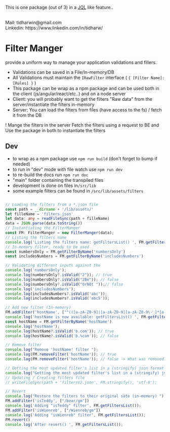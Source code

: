 
This is one package (out of 3) in a
[JQL](https://www.atlassian.com/blog/jira-software/jql-the-most-flexible-way-to-search-jira-14) like feature..

<br/>
Mail: tidharwin@gmail.com
<br/>
Linkedin: https://www.linkedin.com/in/tidharw/

# Filter Manger 

provide a uniform way to manage your application validations and fillers.
- Validations can be saved in a File/In-memory/DB
- All Validations must maintain the ```IRawFilter``` interface ( ```{ [Filter Name]: [Rules] }``` )
- This package can be wrap as a npm package and can be used both in the client (js/angular/react/etc..) and on a node server
- Client: you will probably want to get the filters "Raw data" from the server/instantiate the filters in-memory
- Server: You can load the filters from files (have access to the fs) / fetch it from the DB

! Mange the filters in the server 
  Fetch the filters using a request to BE and 
  Use the package in both to instantiate the filters

## Dev
- to wrap as a npm package use ```npm run build```
  (don't forget to bump if needed)
- to run in "dev" mode with file watch use ```npm run dev```
- to re-build the docs run ```npm run doc```
- "main" folder containing the transpiled files
- development is done on files in```/src/lib```
- some example filters can be found in ```/src/lib/assets/filters```

```ts

// Loading the filters from a *.json file 
const path = __dirname + '/lib/assets/'
let filleName = 'filters.json'
let data: any = readFileSync(path + filleName)
data = JSON.parse(data.toString())
// Instantiating the FilterManger
const FM: FilterManger = new FilterManger(data);
// Listing the filters name
console.log('Listing the filters name: getFiltersList() ', FM.getFiltersList());
// In-memory filter, ready to be used
const numbersOnly = FM.getFilterByName('numbersOnly')
const includesNumbers = FM.getFilterByName('includesNumbers')

// Validating different inputs against the  
console.log('numbersOnly');
console.log(numbersOnly?.isValid("2")); // true  
console.log(numbersOnly?.isValid("2Be")); // false
console.log(numbersOnly?.isValid("0rN0t "));// false
console.log('includesNumbers');
console.log(includesNumbers?.isValid('abc'));
console.log(includesNumbers?.isValid('abc5'));

// Add new filter (In-memory) 
FM.addFilter('hostName', ["^(([a-zA-Z0-9]|[a-zA-Z0-9][a-zA-Z0-9\-ֿֿֿֿֿֿ_]*[a-zA-Z0-9])\.)*([A-Za-z0-9]|[A-Za-z0-9][A-Za-z0-9\-_]*[A-Za-z0-9])$"])
console.log('hostName is now available: getFiltersList() ', FM.getFiltersList());
const hostName = FM.getFilterByName('hostName')
console.log('hostName');
console.log(hostName?.isValid('b.com')); // true 
console.log(hostName?.isValid('b.%com')); // false

// Remove filter 
console.log("Remove 'hostName' filter ");
console.log(FM.removeFilter('hostName')); // true 
console.log(FM.removeFilter('hostName')); // false -> What was removed can be removed

// Getting the most updated filter's list in a (stringify) json format
console.log("Getting the most updated filter's list in a (stringify) json format ", FM.stringify());
// Updating / Creating filters file
// writeFileSync(path + 'filtersV2.json', FM.stringify(), 'utf-8');

// Revert
console.log("Restore the filters to their original sate (in-memory) ");
FM.addFilter('isTeddy', ["/bear/gm"])
console.log('Adding "isTeddy" filter', FM.getFiltersList());
FM.addFilter('isWienreb', ["/Wienreb/gm"])
console.log('Adding "isWienreb" filter', FM.getFiltersList());
FM.revert()
console.log('After revert() ', FM.getFiltersList());
```